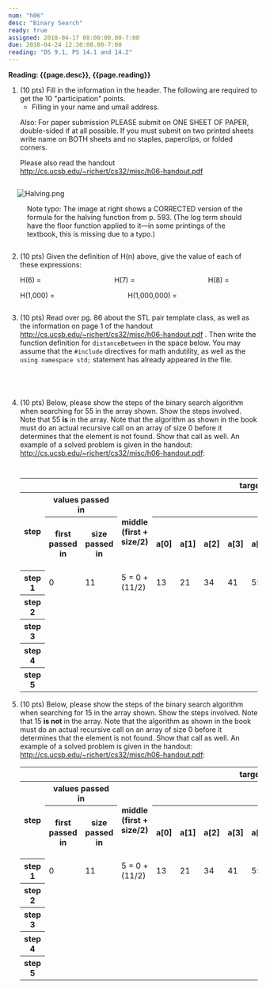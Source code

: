 ```yaml
---
num: "h06"
desc: "Binary Search"
ready: true
assigned: 2018-04-17 08:00:00.00-7:00
due: 2018-04-24 12:30:00.00-7:00
reading: "DS 9.1, PS 14.1 and 14.2"
---
```


<b>Reading: {{page.desc}}, {{page.reading}}</b>

<ol start="1">

<li>(10 pts) Fill in the information in the header. The following are required to get the 10 "participation" points.
    <ul>
    <li>Filling in your name and umail address.<br /></li>
    </ul>
    <p>Also: For paper submission PLEASE submit on ONE SHEET OF PAPER, double-sided if at all possible. If you must submit on two printed sheets write name on BOTH sheets and no staples, paperclips, or folded corners.<br />
    </p>
 </li>

Please also read the handout <a href="http://cs.ucsb.edu/~richert/cs32/misc/h06-handout.pdf" title="h06 Handout">http://cs.ucsb.edu/~richert/cs32/misc/h06-handout.pdf</a>

<div style="float:right; width:500px"> 
<div style="margin: 1em;">
<p><img src="http://www.cs.ucsb.edu/~pconrad/images/cs32/DS4/50/Halving.png" alt="Halving.png" />
</p>
</div>
</div>
<div style="padding: 0.5em; margin: 0.5em;">
<p>Note typo: The image at right shows a CORRECTED version of the formula for the halving function from p. 593. (The log term should have the floor function applied to it&#8212;in some printings of the textbook, this is missing due to a typo.)
</p>
</div>



 <li style='margin-bottom:2em;'>(10 pts) Given the definition of H(n) above, give the value of each of these expressions:
 <p></p>
 H(6) = &emsp;&emsp;&emsp;&emsp;&emsp;&emsp;&emsp;&emsp;&emsp;&emsp;
 H(7) = &emsp;&emsp;&emsp;&emsp;&emsp;&emsp;&emsp;&emsp;&emsp;&emsp;
 H(8) =
 <p></p>
 H(1,000) = &emsp;&emsp;&emsp;&emsp;&emsp;&emsp;&emsp;&emsp;&emsp;&emsp;
 H(1,000,000) = 
</li>

<li style='margin-bottom:5em;'>(10 pts) Read over pg. 86 about the STL pair template class, as well as the information on page 1 of the handout <a href="http://cs.ucsb.edu/~richert/cs32/misc/h06-handout.pdf" title="h06 Handout">http://cs.ucsb.edu/~richert/cs32/misc/h06-handout.pdf</a>
. Then write the function definition for <code>distanceBetween</code> in the space below. You may assume that the <code>#include</code> directives for math andutility, as well as the <code>using namespace std;</code> statement has already appeared in the file.

<div class="pagebreak"></div>

<li style='margin-bottom:3em;'>(10 pts) Below, please show the steps of the binary search algorithm when searching for 55 in the array shown. Show the steps involved. Note that 55 <b>is</b> in the array. Note that the algorithm as shown in the book must do an actual recursive call on an array of size 0 before it determines that the element is not found. Show that call as well. An example of a solved problem is given in the handout: <a href="http://cs.ucsb.edu/~richert/cs32/misc/h06-handout.pdf" title="h06 Handout">http://cs.ucsb.edu/~richert/cs32/misc/h06-handout.pdf</a>:
</li>

<table class="algorithmStep">
<tr>
<th colspan="17"> target=55
</th></tr>
<tr>
<th rowspan="2"> step
</th>
<th colspan="2"> values passed in
</th>
<th rowspan="2"> middle<br />(first + size/2)
</th>
<th colspan="11"> array values
</th>
<th colspan="2"> values passed to next step
</th></tr>
<tr>
<th> first <br />passed in
</th>
<th> size <br />passed in
</th>
<th> a[0]
</th>
<th> a[1]
</th>
<th> a[2]
</th>
<th> a[3]
</th>
<th> a[4]
</th>
<th> a[5]
</th>
<th> a[6]
</th>
<th> a[7]
</th>
<th> a[8]
</th>
<th> a[9]
</th>
<th> a[10]
</th>
<th> first = <br />first, or<br />middle+1
</th>
<th> size = <br />size/2, or<br />(size-1)/2
</th></tr>
<tr>
<th> step 1
</th>
<td> 0
</td>
<td> 11
</td>
<td> 5 = 0 + (11/2)
</td>
<td> 13
</td>
<td> 21
</td>
<td> 34
</td>
<td> 41
</td>
<td> 55
</td>
<td> <u>66</u>
</td>
<td> 72
</td>
<td> 86
</td>
<td> 94
</td>
<td> 107
</td>
<td> 118
</td>
<td> &#160;&#160;&#160;&#160;&#160;&#160;&#160;
</td>
<td> &#160;&#160;&#160;&#160;&#160;&#160;&#160;
</td></tr>
<tr>
<th> step 2
</th>
<td>
</td>
<td>
</td>
<td>
</td>
<td>
</td>
<td>
</td>
<td>
</td>
<td>
</td>
<td>
</td>
<td>
</td>
<td>
</td>
<td>
</td>
<td>
</td>
<td>
</td>
<td>
</td>
<td> &#160;&#160;&#160;&#160;
</td>
<td> &#160;&#160;&#160;&#160;
</td></tr>
<tr>
<th> step 3
</th>
<td>
</td>
<td>
</td>
<td>
</td>
<td>
</td>
<td>
</td>
<td>
</td>
<td>
</td>
<td>
</td>
<td>
</td>
<td>
</td>
<td>
</td>
<td>
</td>
<td>
</td>
<td>
</td>
<td> &#160;&#160;&#160;&#160;
</td>
<td> &#160;&#160;&#160;&#160;
</td></tr>
<tr>
<th> step 4
</th>
<td>
</td>
<td>
</td>
<td>
</td>
<td>
</td>
<td>
</td>
<td>
</td>
<td>
</td>
<td>
</td>
<td>
</td>
<td>
</td>
<td>
</td>
<td>
</td>
<td>
</td>
<td>
</td>
<td> &#160;&#160;&#160;&#160;
</td>
<td> &#160;&#160;&#160;&#160;
</td></tr>
<tr>
<th> step 5
</th>
<td>
</td>
<td>
</td>
<td>
</td>
<td>
</td>
<td>
</td>
<td>
</td>
<td>
</td>
<td>
</td>
<td>
</td>
<td>
</td>
<td>
</td>
<td>
</td>
<td>
</td>
<td>
</td>
<td> &#160;&#160;&#160;&#160;
</td>
<td> &#160;&#160;&#160;&#160;
</td></tr></table>

<li style='margin-bottom:1em;'>(10 pts) Below, please show the steps of the binary search algorithm when searching for 15 in the array shown. Show the steps involved. Note that 15 <b>is not</b> in the array. Note that the algorithm as shown in the book must do an actual recursive call on an array of size 0 before it determines that the element is not found. Show that call as well. An example of a solved problem is given in the handout: <a href="http://cs.ucsb.edu/~richert/cs32/misc/h06-handout.pdf" title="h06 Handout">http://cs.ucsb.edu/~richert/cs32/misc/h06-handout.pdf</a>:
</li>

<table class="algorithmStep">
<tr>
<th colspan="17"> target=15
</th></tr>
<tr>
<th rowspan="2"> step
</th>
<th colspan="2"> values passed in
</th>
<th rowspan="2"> middle<br />(first + size/2)
</th>
<th colspan="11"> array values
</th>
<th colspan="2"> values passed to next step
</th></tr>
<tr>
<th> first <br />passed in
</th>
<th> size <br />passed in
</th>
<th> a[0]
</th>
<th> a[1]
</th>
<th> a[2]
</th>
<th> a[3]
</th>
<th> a[4]
</th>
<th> a[5]
</th>
<th> a[6]
</th>
<th> a[7]
</th>
<th> a[8]
</th>
<th> a[9]
</th>
<th> a[10]
</th>
<th> first = <br />first, or<br />middle+1
</th>
<th> size = <br />size/2, or<br />(size-1)/2
</th></tr>
<tr>
<th> step 1
</th>
<td> 0
</td>
<td> 11
</td>
<td> 5 = 0 + (11/2)
</td>
<td> 13
</td>
<td> 21
</td>
<td> 34
</td>
<td> 41
</td>
<td> 55
</td>
<td> <u>66</u>
</td>
<td> 72
</td>
<td> 86
</td>
<td> 94
</td>
<td> 107
</td>
<td> 118
</td>
<td> &#160;&#160;&#160;&#160;&#160;&#160;&#160;
</td>
<td> &#160;&#160;&#160;&#160;&#160;&#160;&#160;
</td></tr>
<tr>
<th> step 2
</th>
<td>
</td>
<td>
</td>
<td>
</td>
<td>
</td>
<td>
</td>
<td>
</td>
<td>
</td>
<td>
</td>
<td>
</td>
<td>
</td>
<td>
</td>
<td>
</td>
<td>
</td>
<td>
</td>
<td> &#160;&#160;&#160;&#160;
</td>
<td> &#160;&#160;&#160;&#160;
</td></tr>
<tr>
<th> step 3
</th>
<td>
</td>
<td>
</td>
<td>
</td>
<td>
</td>
<td>
</td>
<td>
</td>
<td>
</td>
<td>
</td>
<td>
</td>
<td>
</td>
<td>
</td>
<td>
</td>
<td>
</td>
<td>
</td>
<td> &#160;&#160;&#160;&#160;
</td>
<td> &#160;&#160;&#160;&#160;
</td></tr>
<tr>
<th> step 4
</th>
<td>
</td>
<td>
</td>
<td>
</td>
<td>
</td>
<td>
</td>
<td>
</td>
<td>
</td>
<td>
</td>
<td>
</td>
<td>
</td>
<td>
</td>
<td>
</td>
<td>
</td>
<td>
</td>
<td> &#160;&#160;&#160;&#160;
</td>
<td> &#160;&#160;&#160;&#160;
</td></tr>
<tr>
<th> step 5
</th>
<td>
</td>
<td>
</td>
<td>
</td>
<td>
</td>
<td>
</td>
<td>
</td>
<td>
</td>
<td>
</td>
<td>
</td>
<td>
</td>
<td>
</td>
<td>
</td>
<td>
</td>
<td>
</td>
<td> &#160;&#160;&#160;&#160;
</td>
<td> &#160;&#160;&#160;&#160;
</td></tr></table>
